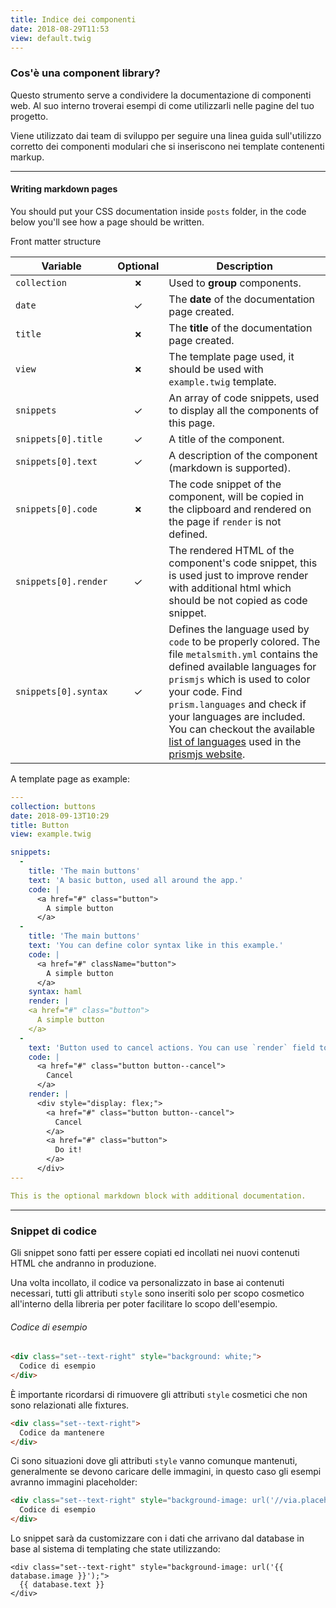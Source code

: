 ```yaml
---
title: Indice dei componenti
date: 2018-08-29T11:53
view: default.twig
---
```


### Cos'è una component library?

Questo strumento serve a condividere la documentazione di componenti web. Al suo interno troverai esempi di come utilizzarli nelle pagine del tuo progetto.

Viene utilizzato dai team di sviluppo per seguire una linea guida sull'utilizzo corretto dei componenti modulari che si inseriscono nei template contenenti markup.

---

#### Writing markdown pages

You should put your CSS documentation inside `posts` folder, in the code below you'll see how a page should be written.

Front matter structure

| Variable | Optional | Description |
|-|:-:|-|
| `collection` | **✗** | Used to **group** components. |
| `date` | ✓ | The **date** of the documentation page created. |
| `title` | **✗** | The **title** of the documentation page created. |
| `view` | **✗** | The template page used, it should be used with `example.twig` template. |
| `snippets` | ✓ | An array of code snippets, used to display all the components of this page. |
| `snippets[0].title` | ✓ | A title of the component. |
| `snippets[0].text` | ✓ | A description of the component (markdown is supported). |
| `snippets[0].code` | **✗** | The code snippet of the component, will be copied in the clipboard and rendered on the page if `render` is not defined. |
| `snippets[0].render` | ✓ | The rendered HTML of the component's code snippet, this is used just to improve render with additional html which should be not copied as code snippet. |
| `snippets[0].syntax` | ✓ | Defines the language used by `code` to be properly colored. The file `metalsmith.yml` contains the defined available languages for `prismjs` which is used to color your code. Find `prism.languages` and check if your languages are included. You can checkout the available [list of languages][primsjs-syntax] used in the [prismjs website][primsjs]. |

A template page as example:

```yaml
---
collection: buttons
date: 2018-09-13T10:29
title: Button
view: example.twig

snippets:
  -
    title: 'The main buttons'
    text: 'A basic button, used all around the app.'
    code: |
      <a href="#" class="button">
        A simple button
      </a>
  -
    title: 'The main buttons'
    text: 'You can define color syntax like in this example.'
    code: |
      <a href="#" className="button">
        A simple button
      </a>
    syntax: haml
    render: |
    <a href="#" class="button">
      A simple button
    </a>
  -
    text: 'Button used to cancel actions. You can use `render` field to display a different content to make better explanations on how components are displayed.'
    code: |
      <a href="#" class="button button--cancel">
        Cancel
      </a>
    render: |
      <div style="display: flex;">
        <a href="#" class="button button--cancel">
          Cancel
        </a>
        <a href="#" class="button">
          Do it!
        </a>
      </div>
---

This is the optional markdown block with additional documentation.

```

---

### Snippet di codice

Gli snippet sono fatti per essere copiati ed incollati nei nuovi contenuti HTML che andranno in produzione.

Una volta incollato, il codice va personalizzato in base ai contenuti necessari, tutti gli attributi `style` sono inseriti solo per scopo cosmetico all'interno della libreria per poter facilitare lo scopo dell'esempio.

###### Codice di esempio

```html
<div class="set--text-right" style="background: white;">
  Codice di esempio
</div>
```

È importante ricordarsi di rimuovere gli attributi `style` cosmetici che non sono relazionati alle fixtures.

```html
<div class="set--text-right">
  Codice da mantenere
</div>
```

Ci sono situazioni dove gli attributi `style` vanno comunque mantenuti, generalmente se devono caricare delle immagini, in questo caso gli esempi avranno immagini placeholder:

```html
<div class="set--text-right" style="background-image: url('//via.placeholder.com/640x480');">
  Codice di esempio
</div>
```

Lo snippet sarà da customizzare con i dati che arrivano dal database in base al sistema di templating che state utilizzando:

```twig
<div class="set--text-right" style="background-image: url('{{ database.image }}');">
  {{ database.text }}
</div>
```

[bem]: https://speakerdeck.com/vitto/workshop-sass-for-bem-development
[frontsize]: https://github.com/ideatosrl/frontsize
[include-media]: http://include-media.com
[sass]: https://sass-lang.com
[primsjs-syntax]: https://prismjs.com/#languages-list
[primsjs]: https://prismjs.com/
